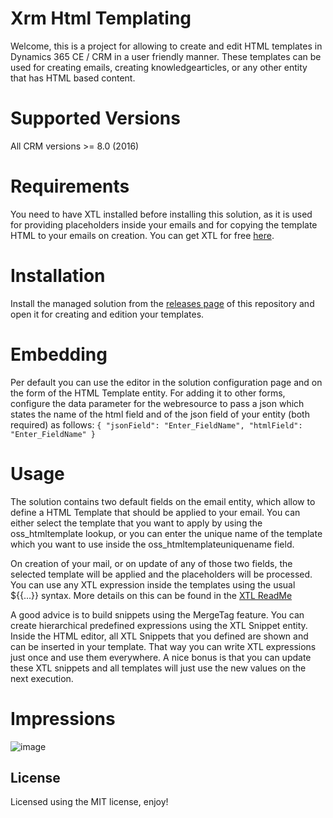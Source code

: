 # Xrm Html Templating
Welcome, this is a project for allowing to create and edit HTML templates in Dynamics 365 CE / CRM in a user friendly manner.
These templates can be used for creating emails, creating knowledgearticles, or any other entity that has HTML based content.

# Supported Versions
All CRM versions >= 8.0 (2016)

# Requirements
You need to have XTL installed before installing this solution, as it is used for providing placeholders inside your emails and for copying the template HTML to your emails on creation.
You can get XTL for free [here](https://github.com/DigitalFlow/Xrm-Templating-Language).

# Installation
Install the managed solution from the [releases page](https://github.com/DigitalFlow/Xrm-Html-Templating/releases) of this repository and open it for creating and edition your templates.

# Embedding
Per default you can use the editor in the solution configuration page and on the form of the HTML Template entity.
For adding it to other forms, configure the data parameter for the webresource to pass a json which states the name of the html field and of the json field of your entity (both required) as follows:
`{ "jsonField": "Enter_FieldName", "htmlField": "Enter_FieldName" }`

# Usage
The solution contains two default fields on the email entity, which allow to define a HTML Template that should be applied to your email.
You can either select the template that you want to apply by using the oss_htmltemplate lookup, or you can enter the unique name of the template which you want to use inside the oss_htmltemplateuniquename field.

On creation of your mail, or on update of any of those two fields, the selected template will be applied and the placeholders will be processed.
You can use any XTL expression inside the templates using the usual ${{...}} syntax.
More details on this can be found in the [XTL ReadMe](https://github.com/DigitalFlow/Xrm-Templating-Language/blob/master/README.md)

A good advice is to build snippets using the MergeTag feature. You can create hierarchical predefined expressions using the XTL Snippet entity.
Inside the HTML editor, all XTL Snippets that you defined are shown and can be inserted in your template.
That way you can write XTL expressions just once and use them everywhere. A nice bonus is that you can update these XTL snippets and all templates will just use the new values on the next execution.

# Impressions
![image](https://user-images.githubusercontent.com/4287938/47609785-d969fa80-da45-11e8-8ad5-50f99440c069.png)

## License
Licensed using the MIT license, enjoy!
